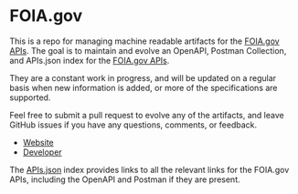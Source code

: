 # FOIA.govThis is a repo for managing machine readable artifacts for the [FOIA.gov APIs](http://www.foia.gov). The goal is to maintain and evolve an OpenAPI, Postman Collection, and APIs.json index for the [FOIA.gov APIs](http://www.foia.gov).They are a constant work in progress, and will be updated on a regular basis when new information is added, or more of the specifications are supported.Feel free to submit a pull request to evolve any of the artifacts, and leave GitHub issues if you have any questions, comments, or feedback.- [Website](http://www.foia.gov)- [Developer](http://www.foia.gov)The [APIs.json](https://github.com/api-evangelist/foia-gov/blob/master/apis.json) index provides links to all the relevant links for the FOIA.gov APIs, including the OpenAPI and Postman if they are present.